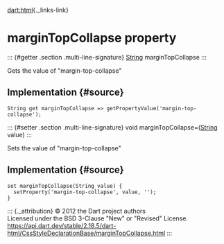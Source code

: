[dart:html](../../dart-html/dart-html-library){._links-link}

marginTopCollapse property
==========================

::: {#getter .section .multi-line-signature}
[String](../../dart-core/string-class) marginTopCollapse
:::

Gets the value of \"margin-top-collapse\"

Implementation {#source}
--------------

``` {.language-dart data-language="dart"}
String get marginTopCollapse => getPropertyValue('margin-top-collapse');
```

::: {#setter .section .multi-line-signature}
void marginTopCollapse=([String](../../dart-core/string-class) value)
:::

Sets the value of \"margin-top-collapse\"

Implementation {#source}
--------------

``` {.language-dart data-language="dart"}
set marginTopCollapse(String value) {
  setProperty('margin-top-collapse', value, '');
}
```

::: {._attribution}
© 2012 the Dart project authors\
Licensed under the BSD 3-Clause \"New\" or \"Revised\" License.\
<https://api.dart.dev/stable/2.18.5/dart-html/CssStyleDeclarationBase/marginTopCollapse.html>
:::
